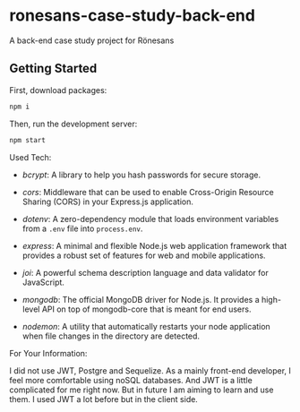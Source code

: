# ronesans-case-study-back-end

A back-end case study project for Rönesans

## Getting Started

First, download packages:

```bash
npm i
```

Then, run the development server:

```bash
npm start
```

Used Tech:

- _bcrypt_: A library to help you hash passwords for secure storage.

- _cors_: Middleware that can be used to enable Cross-Origin Resource Sharing (CORS) in your Express.js application.

- _dotenv_: A zero-dependency module that loads environment variables from a `.env` file into `process.env`.

- _express_: A minimal and flexible Node.js web application framework that provides a robust set of features for web and mobile applications.

- _joi_: A powerful schema description language and data validator for JavaScript.

- _mongodb_: The official MongoDB driver for Node.js. It provides a high-level API on top of mongodb-core that is meant for end users.

- _nodemon_: A utility that automatically restarts your node application when file changes in the directory are detected.

For Your Information:

I did not use JWT, Postgre and Sequelize. As a mainly front-end developer, I feel more comfortable using noSQL databases. And JWT is a little complicated for me right now. But in future I am aiming to learn and use them. I used JWT a lot before but in the client side.
